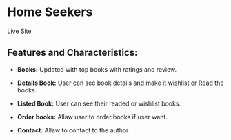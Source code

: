 # Home Seekers

[Live Site](https://books-vibe-react.netlify.app/)

## Features and Characteristics:

- **Books:** Updated with top books with ratings and review.

- **Details Book:** User can see book details and make it wishlist or Read the books.

- **Listed Book:** User can see their readed or wishlist books. 

- **Order books:** Allaw user to order books if user want.

- **Contact:** Allaw to contact to the author
